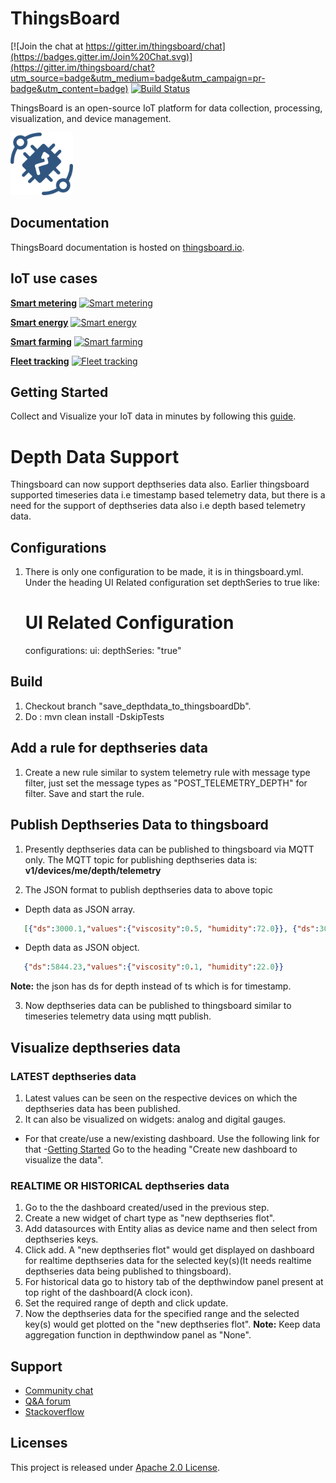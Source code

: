 # ThingsBoard 
[![Join the chat at https://gitter.im/thingsboard/chat](https://badges.gitter.im/Join%20Chat.svg)](https://gitter.im/thingsboard/chat?utm_source=badge&utm_medium=badge&utm_campaign=pr-badge&utm_content=badge)
[![Build Status](https://travis-ci.org/thingsboard/thingsboard.svg?branch=master)](https://travis-ci.org/thingsboard/thingsboard)

ThingsBoard is an open-source IoT platform for data collection, processing, visualization, and device management.

<img src="./img/logo.png?raw=true" width="100" height="100">

## Documentation

ThingsBoard documentation is hosted on [thingsboard.io](https://thingsboard.io/docs).

## IoT use cases

[**Smart metering**](https://thingsboard.io/smart-metering/)
[![Smart metering](https://user-images.githubusercontent.com/8308069/29627611-4125eebc-883b-11e7-8862-f29419902079.gif "Smart metering")](https://thingsboard.io/smart-metering/)

[**Smart energy**](https://thingsboard.io/smart-energy/)
[![Smart energy](https://cloud.githubusercontent.com/assets/8308069/24495682/aebd45d0-153e-11e7-8de4-7360ed5b41ae.gif "Smart energy")](https://thingsboard.io/smart-energy/)

[**Smart farming**](https://thingsboard.io/smart-farming/)
[![Smart farming](https://cloud.githubusercontent.com/assets/8308069/24496824/10dc1144-1542-11e7-8aa1-5d3a281d5a1a.gif "Smart farming")](https://thingsboard.io/smart-farming/)

[**Fleet tracking**](https://thingsboard.io/fleet-tracking/)
[![Fleet tracking](https://cloud.githubusercontent.com/assets/8308069/24497169/3a1a61e0-1543-11e7-8d55-3c8a13f35634.gif "Fleet tracking")](https://thingsboard.io/fleet-tracking/)

## Getting Started

Collect and Visualize your IoT data in minutes by following this [guide](https://thingsboard.io/docs/getting-started-guides/helloworld/).

# Depth Data Support 

Thingsboard can now support depthseries data also. Earlier thingsboard supported timeseries data i.e timestamp based telemetry data, but there is a need for the support of depthseries data also i.e depth based telemetry data.

## Configurations

1. There is only one configuration to be made, it is in thingsboard.yml. Under the heading UI Related configuration set depthSeries to true like:
   # UI Related Configuration
   configurations:
     ui:
     	depthSeries: "true"

## Build

1. Checkout branch "save_depthdata_to_thingsboardDb".
2. Do : mvn clean install -DskipTests

## Add a rule for depthseries data

1. Create a new rule similar to system telemetry rule with message type filter, just set the message types as "POST_TELEMETRY_DEPTH" for filter. Save and start the rule.

## Publish Depthseries Data to thingsboard

1. Presently depthseries data can be published to thingsboard via MQTT only. The MQTT topic for publishing depthseries data is:
   **v1/devices/me/depth/telemetry**

2. The JSON format to publish depthseries data to above topic

* Depth data as JSON array.
```json
   [{"ds":3000.1,"values":{"viscosity":0.5, "humidity":72.0}}, {"ds":3000.2,"values":{"viscosity":0.7, "humidity":69.0}}]
```
* Depth data as JSON object.
```json
   {"ds":5844.23,"values":{"viscosity":0.1, "humidity":22.0}}
```
   **Note:** the json has ds for depth instead of ts which is for timestamp.

3. Now depthseries data can be published to thingsboard similar to timeseries telemetry data using mqtt publish.

## Visualize depthseries data

### LATEST depthseries data

1. Latest values can be seen on the respective devices on which the depthseries data has been published.
2. It can also be visualized on widgets: analog and digital gauges.
* For that create/use a new/existing dashboard. Use the following link for that
  -[Getting Started](https://thingsboard.io/docs/getting-started-guides/helloworld/)
  Go to the heading "Create new dashboard to visualize the data".

### REALTIME OR HISTORICAL depthseries data

1. Go to the the dashboard created/used in the previous step.
2. Create a new widget of chart type as "new depthseries flot".
3. Add datasources with Entity alias as device name and then select from depthseries keys.
4. Click add. A "new depthseries flot" would get displayed on dashboard for realtime depthseries data for the selected key(s)(It needs realtime depthseries data being published to thingsboard).
5. For historical data go to history tab of the depthwindow panel present at top right of the dashboard(A clock icon).
6. Set the required range of depth and click update.
7. Now the depthseries data for the specified range and the selected key(s) would get plotted on the "new depthseries flot".
**Note:** Keep data aggregation function in depthwindow panel as "None".

## Support

 - [Community chat](https://gitter.im/thingsboard/chat)
 - [Q&A forum](https://groups.google.com/forum/#!forum/thingsboard)
 - [Stackoverflow](http://stackoverflow.com/questions/tagged/thingsboard)

## Licenses

This project is released under [Apache 2.0 License](./LICENSE).
